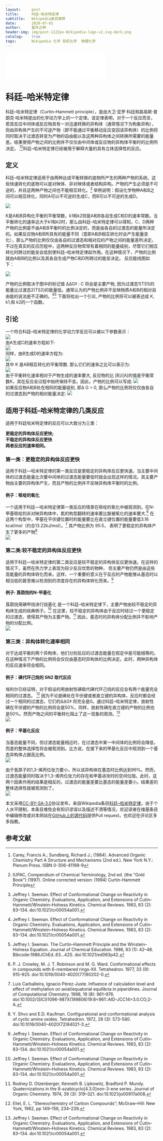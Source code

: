 ```yaml
---
layout:     post
title:      科廷–哈米特定律
subtitle:   Wikipedia条目推荐
date:       2020-07-01
author:     星外之神
header-img: img/post-1122px-Wikipedia-logo-v2.svg-dark.png
catalog:    true
tags:       Wikipedia 化学 有机化学  物理化学
---
```


<iframe frameborder="no" border="0" marginwidth="0" marginheight="0" width="330" height="86" src="//music.163.com/outchain/player?type=2&id=1391282017&auto=1&height=66"></iframe>

# 科廷–哈米特定律

科廷–哈米特定律（Curtin–Hammett principle），是由大卫·亚罗·科廷和路易斯·普朗克·哈米特提出的化学动力学上的一个定律。该定律表明，对于一个反应而言，若其反应中间体或反应物具有一对迅速转换的异构体（通常情况下为构象异构），则由异构体产生的不可逆产物（即不能通过平衡移动反应变回该异构体）的比例将同时取决于过渡态转变为产物的自由能以及这两种异构体之间转换所需要的能量差。结果使得产物之间的比例并不仅仅由中间体或反应物的异构体平衡时的比例所决定。 [^（1）][^（2）]科廷–哈米特定律已经被用于解释大量的具有立体选择性的反应。

## 定义

科廷–哈米特定律适用于由两种达成平衡转换的底物所产生的两种产物的系统。这些快速转化的底物可以是对映体、非对映体或者结构异构。产物的产生必须是不可逆的，并且这两种产物之间也不能相互转化。[^（3）]
举例说明：假设化学物种A和B之间可以相互转化，同时A可以不可逆的生成C，而B可以不可逆的生成D。

![](/img/C-H原理平衡反应.svg)

K是A和B异构化平衡的平衡常数，k1和k2则是A和B各自生成C和D的速率常数。当平衡转化的速率远大于k1和k2时，那么由科廷–哈米特定律可以得知，C、D两种产物的比例是不由A和B平衡时的比例决定的，而是由各自的过渡态的能量所决定的。如果反应物A和B所具有的能量不同（意即A和B相互转化时会产生能量变化），那么产物的比例仅仅由各自的过渡态和相对应的产物之间的能量差所决定。不过在真实的反应历程中，这两种反应物常常有着相同的能量级别，尽管它们相互转化时跨过的能垒会低到使科廷–哈米特定律起作用。在这种情况下，产物的比例就由A和B的比例以及其各自生成产物C和D所跨过的能垒决定。
反应能线图如下：

![](/img/650px-Curtin-Hammett_Principle_Diagram.png)

产物的比例取决于图中的标记值 ΔΔG‡ : C 将会是主要产物, 因为过渡态1(TS1)的能量比过渡态2(TS2)的能量低。通常认为的产物比例并不反映物质A和B的相对自由能的说法是不正确的。[^（3）][^（4）] 下面将给出一个引论, 产物的比例将可以被表述成 K, k1,和 k2的一个函数。

## 引论

一个符合科廷–哈米特定律的化学动力学反应可以被以下参数表示：  
![](/img/C-H原理述图3.svg)  
由A生成C的速率方程如下:  
![](/img/C-H原理述图4.svg)  
同样，由B生成D的速率方程为:  
![](/img/C-H原理述图5.svg)  
其中 K 是AB相互转化的平衡常数. 那么它们的速率之比可以表示为:  
![](/img/C-H原理述图6.svg)  
由于平衡转化速率相对于产物生成的速率要大, 反应物的比 [B]/[A]的值是平衡常数K，其在反应全过程中始终保持不变。因此，产物的比例可以写成:
![](/img/C-H原理述图7.svg)  
如果反应物A和B处在相同的能量级别, 即Δ G = 0, 那么产物的比例将仅仅由各自的过渡态到产物的相对能量决定:
![](/img/C-H原理述图8.svg)

## 适用于科廷–哈米特定律的几类反应

适用于科廷哈米特定律的反应可以大致分为三类：

**更稳定的异构体反应更快;**  
**不稳定的异构体反应更快**  
**两者反应的速率相同。**

### 第一类：更稳定的异构体反应更快

适用于科廷—哈米特定律的第一类反应是更稳定的异构体反应更快速。当主要中间体的过渡态能量比次要中间体的过渡态能量要低时就会出现这样的情况。其主要产物由主要的异构体产生，而且产物的比例并不反映异构体平衡时的比例。

#### 例子：哌啶的氧化

一个适用于科廷—哈米特定律第一类反应的情景在哌啶的氧化中被观测到。在N-甲基哌啶的非对映异构体中，氮的构型翻转的速率要比胺被氧化的速率要大.[^（5）] 在这两个构型中，甲基在平伏键位置时的能量要比在直立键位置的能量要低3.16 kcal/mol（约合13.22kJ/mol）。[^（6）] 其产物比例为 95:5， 表明了更稳定的异构体产生了更多的产物[^（7）]  
![](/img/C-H原理述图9.png)

### 第二类:较不稳定的异构体反应更快

适用于科廷—哈米特定律的第二类反应是较不稳定的异构体反应更快速。在这样的情况下，虽然在热力学上表现为较少反应优势的物种， 但主要产物仍然是由这些高能量的异构体转化而来。这样，一个重要的意义在于反应的产物能够从基态时以相当低的甚至难以检测到的浓度存在的异构体转化而来。[^（3）]

#### 例子: 莨菪烷的N-甲基化

莨菪烷用碘甲烷进行烷基化 是一个科廷–哈米特定律下，主要产物由较不稳定的异构体生成的经典例子。[^（3）] 在这里，较不稳定的异构体由于反应时经过一个更稳定的过渡态，使得其产物为主要产物。[^（8）] 因此，基态时的异构体分配比例并不影响产物的分配比例。  
![](/img/C-H原理述图10.png)

### 第三类：异构体转化速率相同

对于达成平衡的两个异构体，他们分别反应的过渡态能量在假定中是可能相等的。在这种情况下产物的比例将会仅仅由基态时异构体的比例决定。此时，两种异构体的反应速率将会相同。

#### 例子：碘代环己烷的 SN2 取代反应

埃利尔已经证明，对于假设的用放射性碘取代碘代环己烷的反应会有两个能量完全相同的过渡态。 [^（9）] 因为不论是碘处在平伏键或者直立键的异构体，反应时都会经过一个相同的过渡态，它们的ΔΔG‡ 将完全是0。通过科廷–哈米特定律，放射性碘在平伏键的产物的比例将会是50%，同样，放射性碘在直立键的产物的比例也是50%。然而产物之间的平衡转化阻止了这一现象的观测。[^（3）]  
![](/img/C-H原理述图11.png)

#### 例子：甲基化反应

当基态能量不同，但过渡态能量相近时，在过渡态中某一中间体的比例将会降低，而差的整体选择性将会被观测到。比方说，在接下来的甲基化反应中观测到一个基态异构体占据高比例。  
![](/img/C-H原理述图12.png)

由于氢原子的1,3-烯丙位张力要小，所以该异构体在基态时比例达到99%。然而，过渡态能量同时取决于1,3-烯丙位张力的存在和甲基进攻时的空间位阻。此时，这两个因素作用的结果是相反的，过渡态的能量差要比基态的能量差要小。结果差的整体选择性就被观测到了。  
![](/img/C-H原理述图13.png)

本文采用[CC-BY-SA-3.0](https://creativecommons.org/licenses/by-sa/3.0/)协议发布，来自Wikipedia条目[科廷–哈米特定律](https://zh.wikipedia.org/wiki/%E7%A7%91%E5%BB%B7%E2%80%93%E5%93%88%E7%B1%B3%E7%89%B9%E5%AE%9A%E5%BE%8B)，由于个人水平限制，本条目难免会有知识谬误以及描述不清等情况，欢迎读者在维基条目中编辑修改或对本网站在[GitHub上的源代码](https://github.com/wszqkzqk/wszqkzqk.github.io)提供Pull request，也欢迎在评论区多多指教。

## 参考文献

[^（1）]: Carey, Francis A.; Sundberg, Richard J.; (1984). Advanced Organic Chemistry Part A Structure and Mechanisms (2nd ed.). New York N.Y.: Plenum Press. ISBN 0-306-41198-9
 
[^（2）]: IUPAC, Compendium of Chemical Terminology, 2nd ed. (the "Gold Book") (1997). Online corrected version: (1994) Curtin-Hammett Principle
 
[^（3）]: Jeffrey I. Seeman. Effect of Conformational Change on Reactivity in Organic Chemistry. Evaluations, Application, and Extensions of Cutin–Hammett/Winstein–Holness Kinetics. Chemical Reviews. 1983, 83 (2): 83–134. doi:10.1021/cr00054a001.
 
[^（4）]: Jeffrey I. Seeman. The Curtin–Hammett Principle and the Winstein–Holness Equation. Journal of Chemical Education. 1986, 63 (1): 42–48. Bibcode:1986JChEd..63...42S. doi:10.1021/ed063p42.
 
[^（5）]: P. J. Crowley, M. J. T. Robinson and M. G. Ward. Conformational effects in compounds with 6-membered rings-XII. Tetrahedron. 1977, 33 (9): 915–925. doi:10.1016/0040-4020(77)80202-0.
 
[^（6）]: Luis Carballeira, Ignacio Pérez-Juste. Influence of calculation level and effect of methylation on axial/equatorial equilibria in piperidines. Journal of Computational Chemistry. 1998, 19 (8): 961–976. doi:10.1002/(SICI)1096-987X(199806)19:8<961::AID-JCC14>3.0.CO;2-A.
 
[^（7）]: Y. Shvo and E.D. Kaufman. Configurational and conformational analysis of cyclic amine oxides. Tetrahedron. 1972, 28 (3): 573–580. doi:10.1016/0040-4020(72)84021-3.
 
[^（8）]: Rodney D. Otzenberger, Kenneth B. Lipkowitz, Bradford P. Mundy. Quaternizations in the 8-azabicyclo[4.3.0]non-3-ene series. Journal of Organic Chemistry. 1974, 39 (3): 319–321. doi:10.1021/jo00917a008.
 
[^（9）]: Eliel, E. L. “Stereochemistry of Carbon Compounds”; McGraw–Hill: New York, 1962, pp 149–156, 234–239.
 
[^（10）]: Giese, B.; Kopping, B.; Gobel, T.; Dickhaut, J.; Thoma, G.; Kulicke, K.; Trach, F. Organic Reactions. 2004.
